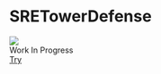 # SRETowerDefense
![](https://github.com/yigitbey/SRETowerDefense/workflows/godot-ci%20export/badge.svg)  
Work In Progress  
[Try](https://yigitbey.github.io/SRETowerDefense/)
